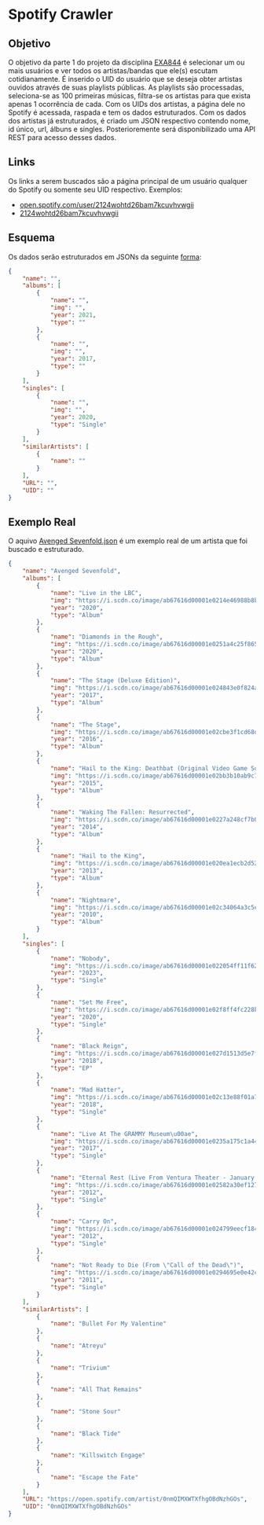 # Spotify Crawler

## Objetivo
O objetivo da parte 1 do projeto da disciplina [EXA844](https://sites.google.com/a/ecomp.uefs.br/joao/home/courses/exa844) é selecionar um ou mais usuários e ver todos os artistas/bandas que ele(s) escutam cotidianamente.
É inserido o UID do usuário que se deseja obter artistas ouvidos através de suas playlists públicas. As playlists são processadas, seleciona-se as 100 primeiras músicas, 
filtra-se os artistas para que exista apenas 1 ocorrência de cada. Com os UIDs dos artistas, a página dele no Spotify é acessada, raspada e tem os dados estruturados.
Com os dados dos artistas já estruturados, é criado um JSON respectivo contendo nome, id único, url, álbuns e singles. Posterioremente será disponibilizado uma API REST
para acesso desses dados.

## Links
Os links a serem buscados são a página principal de um usuário qualquer do Spotify ou somente seu UID respectivo.
Exemplos:
- [open.spotify.com/user/2124wohtd26bam7kcuvhvwgii](https://open.spotify.com/user/2124wohtd26bam7kcuvhvwgii)
- [2124wohtd26bam7kcuvhvwgii](https://open.spotify.com/user/2124wohtd26bam7kcuvhvwgii)

## Esquema
Os dados serão estruturados em JSONs da seguinte [forma](https://github.com/ian-zaque/exa844-projeto/blob/main/esquema.json):

```json
{
    "name": "",
    "albums": [
        {
            "name": "",
            "img": "",
            "year": 2021,
            "type": ""
        },
        {
            "name": "",
            "img": "",
            "year": 2017,
            "type": ""
        }
    ],
    "singles": [
        {
            "name": "",
            "img": "",
            "year": 2020,
            "type": "Single"
        }
    ],
    "similarArtists": [
        {
            "name": ""
        }
    ],
    "URL": "",
    "UID": ""
}
```

## Exemplo Real
O aquivo [Avenged Sevenfold.json](https://github.com/ian-zaque/exa844-projeto/blob/main/Avenged%20Sevenfold.json) é um exemplo real de um artista que foi buscado e estruturado.

```json
{
    "name": "Avenged Sevenfold",
    "albums": [
        {
            "name": "Live in the LBC",
            "img": "https://i.scdn.co/image/ab67616d00001e0214e46988b8b3ed36de9b7f92",
            "year": "2020",
            "type": "Album"
        },
        {
            "name": "Diamonds in the Rough",
            "img": "https://i.scdn.co/image/ab67616d00001e0251a4c25f865262b2a03c7b90",
            "year": "2020",
            "type": "Album"
        },
        {
            "name": "The Stage (Deluxe Edition)",
            "img": "https://i.scdn.co/image/ab67616d00001e024843e0f824a00334e811279c",
            "year": "2017",
            "type": "Album"
        },
        {
            "name": "The Stage",
            "img": "https://i.scdn.co/image/ab67616d00001e02cbe3f1cd68d2ed2fec96b740",
            "year": "2016",
            "type": "Album"
        },
        {
            "name": "Hail to the King: Deathbat (Original Video Game Soundtrack)",
            "img": "https://i.scdn.co/image/ab67616d00001e02bb3b10ab9c78f1614a207298",
            "year": "2015",
            "type": "Album"
        },
        {
            "name": "Waking The Fallen: Resurrected",
            "img": "https://i.scdn.co/image/ab67616d00001e0227a248cf7b07baa9f643cafa",
            "year": "2014",
            "type": "Album"
        },
        {
            "name": "Hail to the King",
            "img": "https://i.scdn.co/image/ab67616d00001e020ea1ecb2d5271c2db402b0c2",
            "year": "2013",
            "type": "Album"
        },
        {
            "name": "Nightmare",
            "img": "https://i.scdn.co/image/ab67616d00001e02c34064a3c5e4a25892a091f3",
            "year": "2010",
            "type": "Album"
        }
    ],
    "singles": [
        {
            "name": "Nobody",
            "img": "https://i.scdn.co/image/ab67616d00001e022054ff11f6205e072c9b2ded",
            "year": "2023",
            "type": "Single"
        },
        {
            "name": "Set Me Free",
            "img": "https://i.scdn.co/image/ab67616d00001e02f8ff4fc228b1925ea53d8b85",
            "year": "2020",
            "type": "Single"
        },
        {
            "name": "Black Reign",
            "img": "https://i.scdn.co/image/ab67616d00001e027d1513d5e7f6bb88de6cdcd9",
            "year": "2018",
            "type": "EP"
        },
        {
            "name": "Mad Hatter",
            "img": "https://i.scdn.co/image/ab67616d00001e02c13e88f01a72ca6080656847",
            "year": "2018",
            "type": "Single"
        },
        {
            "name": "Live At The GRAMMY Museum\u00ae",
            "img": "https://i.scdn.co/image/ab67616d00001e0235a175c1a44ede1f48d390db",
            "year": "2017",
            "type": "Single"
        },
        {
            "name": "Eternal Rest (Live From Ventura Theater - January 2004)",
            "img": "https://i.scdn.co/image/ab67616d00001e02582a30ef12716bba22968904",
            "year": "2012",
            "type": "Single"
        },
        {
            "name": "Carry On",
            "img": "https://i.scdn.co/image/ab67616d00001e024799eecf1843c6d9742bc023",
            "year": "2012",
            "type": "Single"
        },
        {
            "name": "Not Ready to Die (From \"Call of the Dead\")",
            "img": "https://i.scdn.co/image/ab67616d00001e0294695e0e42ce2be29d783573",
            "year": "2011",
            "type": "Single"
        }
    ],
    "similarArtists": [
        {
            "name": "Bullet For My Valentine"
        },
        {
            "name": "Atreyu"
        },
        {
            "name": "Trivium"
        },
        {
            "name": "All That Remains"
        },
        {
            "name": "Stone Sour"
        },
        {
            "name": "Black Tide"
        },
        {
            "name": "Killswitch Engage"
        },
        {
            "name": "Escape the Fate"
        }
    ],
    "URL": "https://open.spotify.com/artist/0nmQIMXWTXfhgOBdNzhGOs",
    "UID": "0nmQIMXWTXfhgOBdNzhGOs"
}
```

